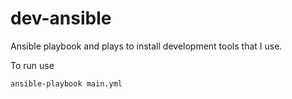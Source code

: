 # dev-ansible
Ansible playbook and plays to install development tools that I use.

To run use 
``` 
ansible-playbook main.yml
``` 
